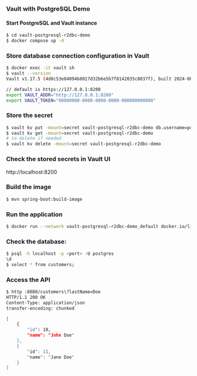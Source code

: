 ### Vault with PostgreSQL Demo

#### Start PostgreSQL and Vault instance

```bash
$ cd vault-postgresql-r2dbc-demo
$ docker compose up -d
```

### Store database connection configuration in Vault

```bash
$ docker exec -it vault sh
$ vault --version
Vault v1.17.5 (4d0c53e84094b8017d32b6e5b7f8142035c8837f), built 2024-08-30T15:54:57Z
```

```bash
// default is https://127.0.0.1:8200
export VAULT_ADDR="http://127.0.0.1:8200"
export VAULT_TOKEN="00000000-0000-0000-0000-000000000000"
```

### Store the secret

```bash
$ vault kv put -mount=secret vault-postgresql-r2dbc-demo db.username=postgres db.password=secret db.url=r2dbc:postgresql://db:5432/postgres
$ vault kv get -mount=secret vault-postgresql-r2dbc-demo
# to delete if needed
$ vault kv delete -mount=secret vault-postgresql-r2dbc-demo 
```

### Check the stored secrets in Vault UI

http://localhost:8200

### Build the image

```bash
$ mvn spring-boot:build-image
```

### Run the application

```bash
$ docker run --network vault-postgresql-r2dbc-demo_default docker.io/library/vault-postgresql-r2dbc-demo:0.0.1-SNAPSHOT
```

### Check the database:

```bash
$ psql -h localhost -p <port> -U postgres
\d
$ select * from customers;
```

### Access the API

```bash
$ http :8080/customers\?lastName=Doe
HTTP/1.1 200 OK
Content-Type: application/json
transfer-encoding: chunked

[
    {
        "id": 10,
        "name": "John Doe"
    },
    {
        "id": 11,
        "name": "Jane Doe"
    }
]
```